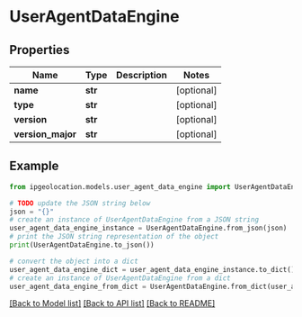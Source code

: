 # UserAgentDataEngine


## Properties

Name | Type | Description | Notes
------------ | ------------- | ------------- | -------------
**name** | **str** |  | [optional] 
**type** | **str** |  | [optional] 
**version** | **str** |  | [optional] 
**version_major** | **str** |  | [optional] 

## Example

```python
from ipgeolocation.models.user_agent_data_engine import UserAgentDataEngine

# TODO update the JSON string below
json = "{}"
# create an instance of UserAgentDataEngine from a JSON string
user_agent_data_engine_instance = UserAgentDataEngine.from_json(json)
# print the JSON string representation of the object
print(UserAgentDataEngine.to_json())

# convert the object into a dict
user_agent_data_engine_dict = user_agent_data_engine_instance.to_dict()
# create an instance of UserAgentDataEngine from a dict
user_agent_data_engine_from_dict = UserAgentDataEngine.from_dict(user_agent_data_engine_dict)
```
[[Back to Model list]](../README.md#documentation-for-models) [[Back to API list]](../README.md#documentation-for-api-endpoints) [[Back to README]](../README.md)


